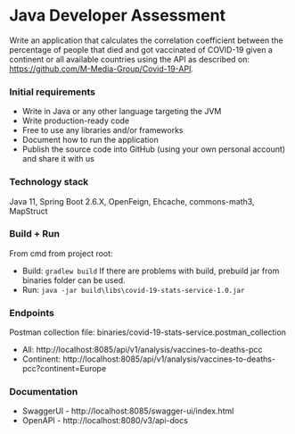 # Java Developer Assessment
Write an application that calculates the correlation coefficient between the percentage of people that died and got vaccinated of COVID-19 given a continent or all available countries using the API as described on: https://github.com/M-Media-Group/Covid-19-API.

### Initial requirements
- Write in Java or any other language targeting the JVM
- Write production-ready code
- Free to use any libraries and/or frameworks
- Document how to run the application
- Publish the source code into GitHub (using your own personal account) and share it with us

### Technology stack
Java 11, Spring Boot 2.6.X, OpenFeign, Ehcache, commons-math3, MapStruct

### Build + Run
From cmd from project root:
- Build: ```gradlew build```
  If there are problems with build, prebuild jar from binaries folder can be used.
- Run: ```java -jar build\libs\covid-19-stats-service-1.0.jar```

### Endpoints
Postman collection file: binaries/covid-19-stats-service.postman_collection
- All: http://localhost:8085/api/v1/analysis/vaccines-to-deaths-pcc
- Continent: http://localhost:8085/api/v1/analysis/vaccines-to-deaths-pcc?continent=Europe

### Documentation
- SwaggerUI - http://localhost:8085/swagger-ui/index.html
- OpenAPI - http://localhost:8080/v3/api-docs

